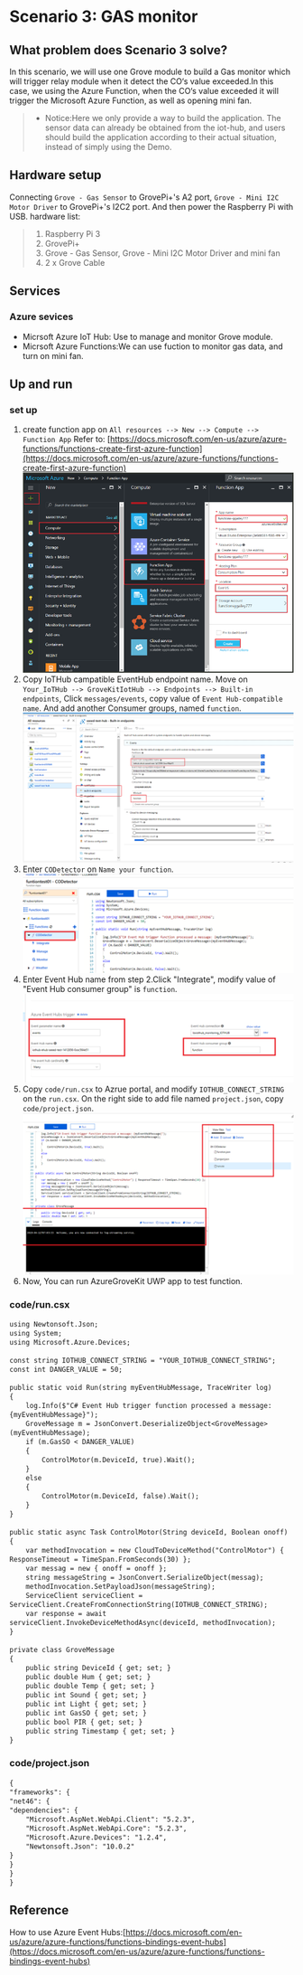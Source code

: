 # Scenario 3: GAS monitor
## What problem does Scenario 3 solve?
In this scenario, we will use one Grove module to build a Gas monitor which will trigger relay module when it detect the CO‘s value exceeded.In this case, we using the Azure Function, when the CO‘s value exceeded it will trigger the Microsoft Azure Function, as well as opening mini fan.

>* Notice:Here we only provide a way to build the application. The sensor data can already be obtained from the iot-hub, and users should build the application according to their actual situation, instead of simply using the Demo.
## Hardware setup
Connecting `Grove - Gas Sensor` to GrovePi+'s A2 port, `Grove - Mini I2C Motor Driver` to GrovePi+'s I2C2 port. And then power the Raspberry Pi with USB.
hardware list:
>1. Raspberry Pi 3
>2. GrovePi+
>3. Grove - Gas Sensor, Grove - Mini I2C Motor Driver and mini fan
>4. 2 x Grove Cable

## Services
### Azure sevices
* Micrsoft Azure IoT Hub: Use to manage and monitor Grove module.
* Micrsoft Azure Functions:We can use fuction to monitor gas data, and turn on mini fan. 

## Up and run
### set up
1. create function app on `All resources --> New --> Compute --> Function App` Refer to: [https://docs.microsoft.com/en-us/azure/azure-functions/functions-create-first-azure-function](https://docs.microsoft.com/en-us/azure/azure-functions/functions-create-first-azure-function)
![create-temp-humidity-trigger-function](https://raw.githubusercontent.com/Jenkinlu001/Seeed_Picture/master/create-temp-humidity-function-app.png)
2. Copy IoTHub campatible EventHub endpoint name. Move on `Your_IoTHub --> GroveKitIotHub --> Endpoints --> Built-in endpoints`, Click `messages/events`, copy value of `Event Hub-compatible name`. And add another Consumer groups, named `function`.
![copy-EventHub-endpoint-name](https://raw.githubusercontent.com/Jenkinlu001/Seeed_Picture/master/copy-EventHub-endpoint-name.PNG)
3. Enter `CODetector` on `Name your function`.
![name-CODetector](https://raw.githubusercontent.com/Jenkinlu001/Seeed_Picture/master/name-CODetector.png)
4. Enter Event Hub name from step 2.Click "Integrate", modify value of "Event Hub consumer group" is `function`.
![creat-CODetector-function](https://raw.githubusercontent.com/Jenkinlu001/Seeed_Picture/master/creat-CODetector-function.png)
5. Copy `code/run.csx` to Azrue portal, and modify `IOTHUB_CONNECT_STRING` on the `run.csx`. On the right side to add file named `project.json`, copy `code/project.json`.
![copy-code-CO](https://raw.githubusercontent.com/Jenkinlu001/Seeed_Picture/master/copy-code-CO.png)
6. Now, You can run AzureGroveKit UWP app to test function.
### code/run.csx
```
using Newtonsoft.Json;
using System;
using Microsoft.Azure.Devices;

const string IOTHUB_CONNECT_STRING = "YOUR_IOTHUB_CONNECT_STRING";
const int DANGER_VALUE = 50;

public static void Run(string myEventHubMessage, TraceWriter log)
{
    log.Info($"C# Event Hub trigger function processed a message: {myEventHubMessage}");
    GroveMessage m = JsonConvert.DeserializeObject<GroveMessage>(myEventHubMessage);
    if (m.GasSO < DANGER_VALUE)
    {
        ControlMotor(m.DeviceId, true).Wait();
    }
    else
    {
        ControlMotor(m.DeviceId, false).Wait();
    }
}

public static async Task ControlMotor(String deviceId, Boolean onoff)
{
    var methodInvocation = new CloudToDeviceMethod("ControlMotor") { ResponseTimeout = TimeSpan.FromSeconds(30) };
    var messag = new { onoff = onoff };
    string messageString = JsonConvert.SerializeObject(messag);
    methodInvocation.SetPayloadJson(messageString);
    ServiceClient serviceClient = ServiceClient.CreateFromConnectionString(IOTHUB_CONNECT_STRING);
    var response = await serviceClient.InvokeDeviceMethodAsync(deviceId, methodInvocation);
}

private class GroveMessage
{
    public string DeviceId { get; set; }
    public double Hum { get; set; }
    public double Temp { get; set; }
    public int Sound { get; set; }
    public int Light { get; set; }
    public int GasSO { get; set; }
    public bool PIR { get; set; }
    public string Timestamp { get; set; }
}
```
### code/project.json
```
{
"frameworks": {
"net46": {
"dependencies": {
    "Microsoft.AspNet.WebApi.Client": "5.2.3",
    "Microsoft.AspNet.WebApi.Core": "5.2.3",
    "Microsoft.Azure.Devices": "1.2.4",
    "Newtonsoft.Json": "10.0.2"
}
}
}
}
```
## Reference
How to use Azure Event Hubs:[https://docs.microsoft.com/en-us/azure/azure-functions/functions-bindings-event-hubs](https://docs.microsoft.com/en-us/azure/azure-functions/functions-bindings-event-hubs)